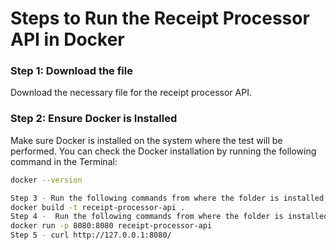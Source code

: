 # Steps to Run the Receipt Processor API in Docker

### Step 1: Download the file
Download the necessary file for the receipt processor API.

### Step 2: Ensure Docker is Installed
Make sure Docker is installed on the system where the test will be performed. You can check the Docker installation by running the following command in the Terminal:
```bash
docker --version

Step 3 - Run the following commands from where the folder is installed 
docker build -t receipt-processor-api .
Step 4 -  Run the following commands from where the folder is installed 
docker run -p 8080:8080 receipt-processor-api
Step 5 - curl http://127.0.0.1:8080/

